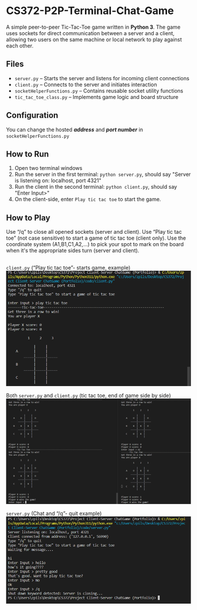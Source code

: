 # CS372-P2P-Terminal-Chat-Game
A simple peer-to-peer Tic-Tac-Toe game written in **Python 3**. The game uses sockets for direct communication between a server and a client, allowing two users on the same machine or local network to play against each other.

## Files
- `server.py` – Starts the server and listens for incoming client connections  
- `client.py` – Connects to the server and initiates interaction  
- `socketHelperFunctions.py` – Contains reusable socket utility functions  
- `tic_tac_toe_class.py` – Implements game logic and board structure  

## Configuration
You can change the hosted ***address*** and ***port number*** in `socketHelperFunctions.py`

## How to Run
1. Open two terminal windows
2. Run the server in the first terminal: `python server.py`, should say "Server is listening on: localhost, port 4321"
3. Run the client in the second terminal: `python client.py`, should say "Enter Input>"
4. On the client-side, enter `Play tic tac toe` to start the game.

## How to Play
Use “/q” to close all opened sockets (server and client).
Use “Play tic tac toe” (not case sensitive) to start a game of tic tac toe (client only).
Use the coordinate system (A1,B1,C1,A2,...) to pick your spot to mark on the board when it's the appropriate sides turn (server and client).

## 
`client.py` (“Play tic tac toe”- starts game, example)
![sss](images/4.png)

Both `server.py` and `client.py` (tic tac toe, end of game side by side)
![sss](images/5.png)

`server.py` (Chat and “/q”- quit example)
![sss](images/1.png)
